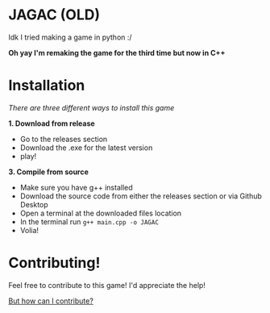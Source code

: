 # JAGAC (OLD)
 Idk I tried making a game in python :/
 
 **Oh yay I'm remaking the game for the third time but now in C++**

# Installation
*There are three different ways to install this game*

**1. Download from release**
- Go to the releases section
- Download the .exe for the latest version
- play!

**3. Compile from source**
- Make sure you have g++ installed
- Download the source code from either the releases section or via Github Desktop
- Open a terminal at the downloaded files location
- In the terminal run `g++ main.cpp -o JAGAC`
- Volia!

# Contributing!
Feel free to contribute to this game!
I'd appreciate the help!

[But how can I contribute?](https://github.com/MASTRIO/JAGAC/blob/master/CONTRIBUTING.md)
